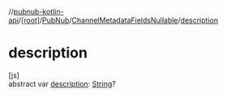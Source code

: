 //[pubnub-kotlin-api](../../../../index.md)/[[root]](../../index.md)/[PubNub](../index.md)/[ChannelMetadataFieldsNullable](index.md)/[description](description.md)

# description

[js]\
abstract var [description](description.md): [String](https://kotlinlang.org/api/latest/jvm/stdlib/kotlin-stdlib/kotlin/-string/index.html)?
